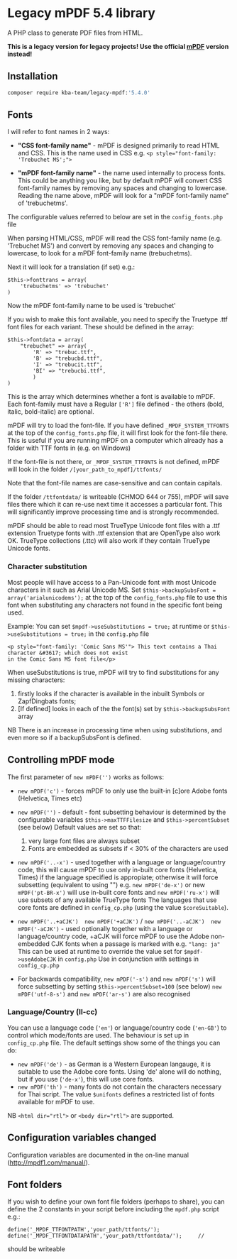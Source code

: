 # Legacy mPDF 5.4 library

A PHP class to generate PDF files from HTML.

**This is a legacy version for legacy projects! Use the official [mPDF][mpdf] version instead!**

## Installation

```bash
composer require kba-team/legacy-mpdf:'5.4.0'
```

[mpdf]: https://mpdf.github.io/


## Fonts

I will refer to font names in 2 ways:

* **"CSS font-family name"** - mPDF is designed primarily to read HTML and CSS. This is the name used in CSS e.g.
	`<p style="font-family: 'Trebuchet MS';">`

* **"mPDF font-family name"** - the name used internally to process fonts. This could be anything you like,
	but by default mPDF will convert CSS font-family names by removing any spaces and changing
	to lowercase. Reading the name above, mPDF will look for a "mPDF font-family name" of
	'trebuchetms'.

The configurable values referred to below are set in the `config_fonts.php` file

When parsing HTML/CSS, mPDF will read the CSS font-family name (e.g. 'Trebuchet MS') and convert 
by removing any spaces and changing to lowercase, to look for a mPDF font-family name (trebuchetms). 

Next it will look for a translation (if set) e.g.:
```
$this->fonttrans = array(
	'trebuchetms' => 'trebuchet'
)
```

Now the mPDF font-family name to be used is 'trebuchet'

If you wish to make this font available, you need to specify the Truetype .ttf font files for each variant.
These should be defined in the array:
```
$this->fontdata = array(
	"trebuchet" => array(
		'R' => "trebuc.ttf",
		'B' => "trebucbd.ttf",
		'I' => "trebucit.ttf",
		'BI' => "trebucbi.ttf",
		)
)
```

This is the array which determines whether a font is available to mPDF. Each font-family must have a
Regular `['R']` file defined - the others (bold, italic, bold-italic) are optional.

mPDF will try to load the font-file. If you have defined `_MPDF_SYSTEM_TTFONTS` at the top of the 
`config_fonts.php` file, it will first look for the font-file there. This is useful if you are running 
mPDF on a computer which already has a folder with TTF fonts in (e.g. on Windows)

If the font-file is not there, or `_MPDF_SYSTEM_TTFONTS` is not defined, mPDF will look in the folder
`/[your_path_to_mpdf]/ttfonts/`

Note that the font-file names are case-sensitive and can contain capitals.

If the folder `/ttfontdata/` is writeable (CHMOD 644 or 755), mPDF will save files there which it can 
re-use next time it accesses a particular font. This will significantly improve processing time
and is strongly recommended. 

mPDF should be able to read most TrueType Unicode font files with a .ttf extension
Truetype fonts with .ttf extension that are OpenType also work OK.
TrueType collections (.ttc) will also work if they contain TrueType Unicode fonts.

### Character substitution

Most people will have access to a Pan-Unicode font with most Unicode characters in it such as 
Arial Unicode MS. Set `$this->backupSubsFont = array('arialunicodems');` at the top of the `config_fonts.php` file
to use this font when substituting any characters not found in the specific font being used.

Example:
You can set `$mpdf->useSubstitutions = true;` at runtime
or `$this->useSubstitutions = true;` in the `config.php` file

```
<p style="font-family: 'Comic Sans MS'"> This text contains a Thai character &#3617; which does not exist
in the Comic Sans MS font file</p>
```

When useSubstitutions is true, mPDF will try to find substitutions for any missing characters:
1) firstly looks if the character is available in the inbuilt Symbols or ZapfDingbats fonts;
2) [If defined] looks in each of the the font(s) set by `$this->backupSubsFont` array

NB There is an increase in processing time when using substitutions, and even more so if
a backupSubsFont is defined.

## Controlling mPDF mode

The first parameter of `new mPDF('')` works as follows:
* `new mPDF('c')` - forces mPDF to only use the built-in [c]ore Adobe fonts (Helvetica, Times etc)

* `new mPDF('')` - default - font subsetting behaviour is determined by the configurable variables
	`$this->maxTTFFilesize` and `$this->percentSubset` (see below)
	Default values are set so that:
	 1) very large font files are always subset
	 2) Fonts are embedded as subsets if < 30% of the characters are used

* `new mPDF('..-x')` - used together with a language or language/country code, this will cause
	mPDF to use only in-built core fonts (Helvetica, Times) if the language specified is appropiate; 
	otherwise it will force subsetting (equivalent to using "")
	e.g. `new mPDF('de-x')` or new `mPDF('pt-BR-x')` will use in-built core fonts
	and `new mPDF('ru-x')` will use subsets of any available TrueType fonts
	The languages that use core fonts are defined in `config_cp.php` (using the value `$coreSuitable`).

* `new mPDF('..+aCJK')  new mPDF('+aCJK')` / `new mPDF('..-aCJK')  new mPDF('-aCJK')` - used optionally together with a language or language/country code, +aCJK will force mPDF
	to use the Adobe non-embedded CJK fonts when a passage is marked with e.g. `"lang: ja"`
	This can be used at runtime to override the value set for `$mpdf->useAdobeCJK` in `config.php`
	Use in conjunction with settings in `config_cp.php`

* For backwards compatibility, `new mPDF('-s')` and `new mPDF('s')` will force subsetting by 
	setting `$this->percentSubset=100` (see below)
	`new mPDF('utf-8-s')` and `new mPDF('ar-s')` are also recognised

### Language/Country (ll-cc)

You can use a language code (`'en'`) or language/country code (`'en-GB'`) to control which 
mode/fonts are used. The behaviour is set up in `config_cp.php` file.
The default settings show some of the things you can do:
* `new mPDF('de')` - as German is a Western European langauge, it is suitable to use the Adobe core fonts.
	Using 'de' alone will do nothing, but if you use (`'de-x'`), this will use core fonts.
* `new mPDF('th')` - many fonts do not contain the characters necessary for Thai script. The value `$unifonts` 
	defines a restricted list of fonts available for mPDF to use.

NB `<html dir="rtl">` or `<body dir="rtl">` are supported.



## Configuration variables changed

Configuration variables are documented in the on-line manual (http://mpdf1.com/manual/).


## Font folders

If you wish to define your own font file folders (perhaps to share),
you can define the 2 constants in your script before including the `mpdf.php` script e.g.:
```
define('_MPDF_TTFONTPATH','your_path/ttfonts/'); 		
define('_MPDF_TTFONTDATAPATH','your_path/ttfontdata/'); 	// 
```
should be writeable
